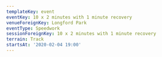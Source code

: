 ```yaml
---
templateKey: event
eventKey: 10 x 2 minutes with 1 minute recovery
venueForeignKey: Longford Park
eventType: Speedwork
sessionForeignKey: 10 x 2 minutes with 1 minute recovery
terrain: Track
startsAt: '2020-02-04 19:00'
---
```

